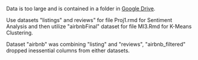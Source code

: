 Data is too large and is contained in a folder in [Google Drive]([https://drive.google.com/file/d/1p3NstMQzJ7osk-p7ahV5Jj7y9rcFfNQx/view?usp=share_link]). 

Use datasets "listings" and reviews" for file Proj1.rmd for Sentiment Analysis and then utilize "airbnbFinal" dataset for file MI3.Rmd for K-Means Clustering.

Dataset "airbnb" was combining "listing" and "reviews", "airbnb_filtered" dropped inessential columns from either datasets.
